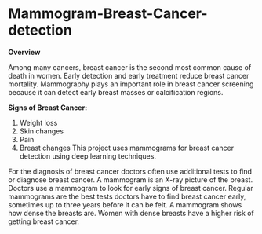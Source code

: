 # Mammogram-Breast-Cancer-detection


**Overview**

Among many cancers, breast cancer is the second most common cause of death in women. Early detection and early treatment reduce breast cancer mortality. Mammography plays an important role in breast cancer screening because it can detect early breast masses or calcification regions.

**Signs of Breast Cancer:**
1. Weight loss
2. Skin changes
3. Pain
4. Breast changes
This project uses mammograms for breast cancer detection using deep learning techniques.

For the diagnosis of breast cancer doctors often use additional tests to find or diagnose breast cancer. A mammogram is an X-ray picture of the breast. Doctors use a mammogram to look for early signs of breast cancer. Regular mammograms are the best tests doctors have to find breast cancer early, sometimes up to three years before it can be felt. A mammogram shows how dense the breasts are. Women with dense breasts have a higher risk of getting breast cancer.
